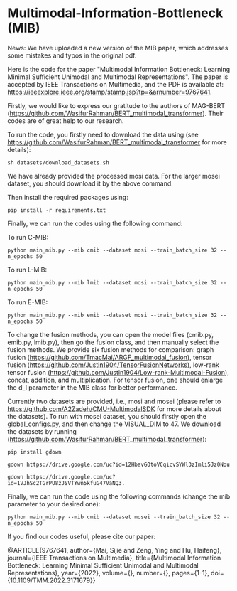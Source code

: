 # Multimodal-Information-Bottleneck (MIB)

News: We have uploaded a new version of the MIB paper, which addresses some mistakes and typos in the original pdf.

Here is the code for the paper "Multimodal Information Bottleneck: Learning Minimal Sufficient Unimodal and Multimodal Representations". The paper is accepted by IEEE Transactions on Multimedia, and the PDF is available at: https://ieeexplore.ieee.org/stamp/stamp.jsp?tp=&arnumber=9767641.

Firstly, we would like to express our gratitude to the authors of MAG-BERT (https://github.com/WasifurRahman/BERT_multimodal_transformer). Their codes are of great help to our research.

To run the code, you firstly need to download the data using (see https://github.com/WasifurRahman/BERT_multimodal_transformer  for more details):

    sh datasets/download_datasets.sh

We have already provided the processed mosi data. For the larger mosei dataset, you should download it by the above command.

Then install the required packages using:

    pip install -r requirements.txt

Finally, we can run the codes using the following command:

To run C-MIB:

    python main_mib.py --mib cmib --dataset mosi --train_batch_size 32 --n_epochs 50

To run L-MIB:

    python main_mib.py --mib lmib --dataset mosi --train_batch_size 32 --n_epochs 50

To run E-MIB:

    python main_mib.py --mib emib --dataset mosi --train_batch_size 32 --n_epochs 50

To change the fusion methods, you can open the model files (cmib.py, emib.py, lmib.py), then go the fusion class, and then manually select the fusion methods. We provide six fusion methods for comparison: graph fusion (https://github.com/TmacMai/ARGF_multimodal_fusion), tensor fusion (https://github.com/Justin1904/TensorFusionNetworks), low-rank tensor fusion (https://github.com/Justin1904/Low-rank-Multimodal-Fusion), concat, addition, and multiplication. For tensor fusion, one should enlarge the d_l parameter in the MIB class for better performance. 

Currently two datasets are provided, i.e., mosi and mosei (please refer to https://github.com/A2Zadeh/CMU-MultimodalSDK for more details about the datasets). To run with mosei dataset, you should firstly open the global_configs.py, and then change the VISUAL_DIM to 47. We download the datasets by running (https://github.com/WasifurRahman/BERT_multimodal_transformer):

    pip install gdown

    gdown https://drive.google.com/uc?id=12HbavGOtoVCqicvSYWl3zImli5Jz0Nou

    gdown https://drive.google.com/uc?id=1VJhSc2TGrPU8zJSVTYwn5kfuG47VaNQ3. 


Finally, we can run the code using the following commands (change the mib parameter to your desired one):

    python main_mib.py --mib cmib --dataset mosei --train_batch_size 32 --n_epochs 50

If you find our codes useful, please cite our paper:

@ARTICLE{9767641,
  author={Mai, Sijie and Zeng, Ying and Hu, Haifeng},
  journal={IEEE Transactions on Multimedia}, 
  title={Multimodal Information Bottleneck: Learning Minimal Sufficient Unimodal and Multimodal Representations}, 
  year={2022},
  volume={},
  number={},
  pages={1-1},
  doi={10.1109/TMM.2022.3171679}}



